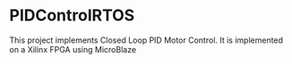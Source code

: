 # PIDControlRTOS
This project implements Closed Loop PID Motor Control.  It is implemented on a Xilinx FPGA using MicroBlaze
